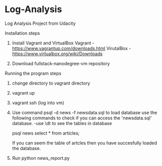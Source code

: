 # Log-Analysis
Log Analysis Project from Udacity

Installation steps

1. Install Vagrant and VirtualBox
    Vagrant - https://www.vagrantup.com/downloads.html
    VirutalBox - https://www.virtualbox.org/wiki/Downloads

2. Download fullstack-nanodegree-vm repository

Running the program steps

1. change directory to vagrant directory 
2. vagrant up
3. vagrant ssh (log into vm)
4. Use command psql -d news -f newsdata.sql to load database
    use the following commands to check if you can access the 'newsdata.sql' database. 
    -use \dt to see the tables in database
    
    psql news
    select * from articles;
    
    If you can seem the table of artcles then you have succesfully loaded the database.
    
5. Run python news_report.py 
